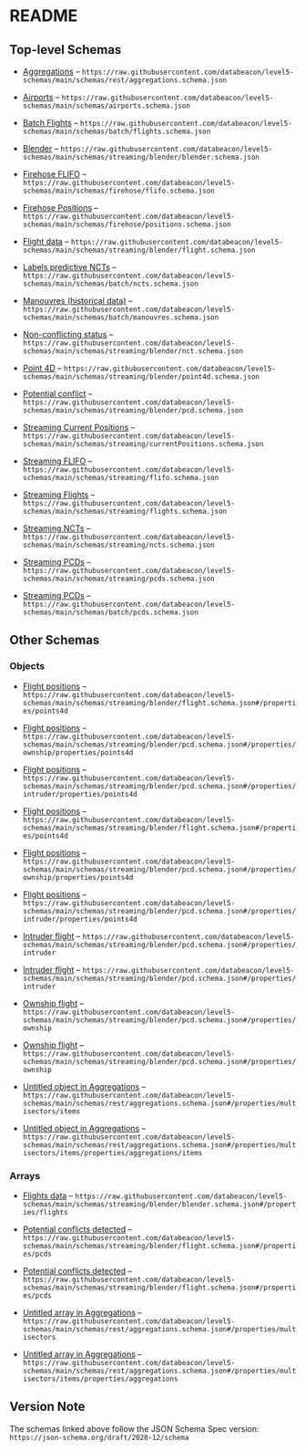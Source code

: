 # README

## Top-level Schemas

*   [Aggregations](./aggregations.md "KPI aggregations for Sierra5 supervisor tool") – `https://raw.githubusercontent.com/databeacon/level5-schemas/main/schemas/rest/aggregations.schema.json`

*   [Airports](./airports.md "Definition for the airports cache table used as ETL helper") – `https://raw.githubusercontent.com/databeacon/level5-schemas/main/schemas/airports.schema.json`

*   [Batch Flights](./flights.md "Definition for a flights dynamic batch data") – `https://raw.githubusercontent.com/databeacon/level5-schemas/main/schemas/batch/flights.schema.json`

*   [Blender](./blender.md "Asynchronous topics merging") – `https://raw.githubusercontent.com/databeacon/level5-schemas/main/schemas/streaming/blender/blender.schema.json`

*   [Firehose FLIFO](./flifo.md "Definition for firehose static flight information") – `https://raw.githubusercontent.com/databeacon/level5-schemas/main/schemas/firehose/flifo.schema.json`

*   [Firehose Positions](./positions.md "Definition for a firehose positions data") – `https://raw.githubusercontent.com/databeacon/level5-schemas/main/schemas/firehose/positions.schema.json`

*   [Flight data](./flight.md) – `https://raw.githubusercontent.com/databeacon/level5-schemas/main/schemas/streaming/blender/flight.schema.json`

*   [Labels predictive NCTs](./ncts.md "Definition of the streaming NCTs data") – `https://raw.githubusercontent.com/databeacon/level5-schemas/main/schemas/batch/ncts.schema.json`

*   [Manouvres (historical data)](./manouvres.md "Definition of the manouvres historical data") – `https://raw.githubusercontent.com/databeacon/level5-schemas/main/schemas/batch/manouvres.schema.json`

*   [Non-conflicting status](./nct.md) – `https://raw.githubusercontent.com/databeacon/level5-schemas/main/schemas/streaming/blender/nct.schema.json`

*   [Point 4D](./point4d.md "A time-space position on earth") – `https://raw.githubusercontent.com/databeacon/level5-schemas/main/schemas/streaming/blender/point4d.schema.json`

*   [Potential conflict](./pcd.md) – `https://raw.githubusercontent.com/databeacon/level5-schemas/main/schemas/streaming/blender/pcd.schema.json`

*   [Streaming Current Positions](./currentpositions.md "Definition for current positions caché used for streaming calculations") – `https://raw.githubusercontent.com/databeacon/level5-schemas/main/schemas/streaming/currentPositions.schema.json`

*   [Streaming FLIFO](./flifo-1.md "Definition for a flights static data") – `https://raw.githubusercontent.com/databeacon/level5-schemas/main/schemas/streaming/flifo.schema.json`

*   [Streaming Flights](./flights-1.md "Definition for a flights dynamic data") – `https://raw.githubusercontent.com/databeacon/level5-schemas/main/schemas/streaming/flights.schema.json`

*   [Streaming NCTs](./ncts-1.md "Definition of the streaming NCTs data") – `https://raw.githubusercontent.com/databeacon/level5-schemas/main/schemas/streaming/ncts.schema.json`

*   [Streaming PCDs](./pcds.md "Definition of the streaming PCDs data") – `https://raw.githubusercontent.com/databeacon/level5-schemas/main/schemas/streaming/pcds.schema.json`

*   [Streaming PCDs](./pcds-1.md "Definition of the batch PCDs data") – `https://raw.githubusercontent.com/databeacon/level5-schemas/main/schemas/batch/pcds.schema.json`

## Other Schemas

### Objects

*   [Flight positions](./flight-properties-flight-positions.md) – `https://raw.githubusercontent.com/databeacon/level5-schemas/main/schemas/streaming/blender/flight.schema.json#/properties/points4d`

*   [Flight positions](./pcd-properties-ownship-flight-properties-flight-positions.md) – `https://raw.githubusercontent.com/databeacon/level5-schemas/main/schemas/streaming/blender/pcd.schema.json#/properties/ownship/properties/points4d`

*   [Flight positions](./pcd-properties-intruder-flight-properties-flight-positions.md) – `https://raw.githubusercontent.com/databeacon/level5-schemas/main/schemas/streaming/blender/pcd.schema.json#/properties/intruder/properties/points4d`

*   [Flight positions](./flight-properties-flight-positions.md) – `https://raw.githubusercontent.com/databeacon/level5-schemas/main/schemas/streaming/blender/flight.schema.json#/properties/points4d`

*   [Flight positions](./pcd-properties-ownship-flight-properties-flight-positions.md) – `https://raw.githubusercontent.com/databeacon/level5-schemas/main/schemas/streaming/blender/pcd.schema.json#/properties/ownship/properties/points4d`

*   [Flight positions](./pcd-properties-intruder-flight-properties-flight-positions.md) – `https://raw.githubusercontent.com/databeacon/level5-schemas/main/schemas/streaming/blender/pcd.schema.json#/properties/intruder/properties/points4d`

*   [Intruder flight](./pcd-properties-intruder-flight.md) – `https://raw.githubusercontent.com/databeacon/level5-schemas/main/schemas/streaming/blender/pcd.schema.json#/properties/intruder`

*   [Intruder flight](./pcd-properties-intruder-flight.md) – `https://raw.githubusercontent.com/databeacon/level5-schemas/main/schemas/streaming/blender/pcd.schema.json#/properties/intruder`

*   [Ownship flight](./pcd-properties-ownship-flight.md) – `https://raw.githubusercontent.com/databeacon/level5-schemas/main/schemas/streaming/blender/pcd.schema.json#/properties/ownship`

*   [Ownship flight](./pcd-properties-ownship-flight.md) – `https://raw.githubusercontent.com/databeacon/level5-schemas/main/schemas/streaming/blender/pcd.schema.json#/properties/ownship`

*   [Untitled object in Aggregations](./aggregations-properties-multisectors-items.md) – `https://raw.githubusercontent.com/databeacon/level5-schemas/main/schemas/rest/aggregations.schema.json#/properties/multisectors/items`

*   [Untitled object in Aggregations](./aggregations-properties-multisectors-items-properties-aggregations-items.md) – `https://raw.githubusercontent.com/databeacon/level5-schemas/main/schemas/rest/aggregations.schema.json#/properties/multisectors/items/properties/aggregations/items`

### Arrays

*   [Flights data](./blender-properties-flights-data.md) – `https://raw.githubusercontent.com/databeacon/level5-schemas/main/schemas/streaming/blender/blender.schema.json#/properties/flights`

*   [Potential conflicts detected](./flight-properties-potential-conflicts-detected.md) – `https://raw.githubusercontent.com/databeacon/level5-schemas/main/schemas/streaming/blender/flight.schema.json#/properties/pcds`

*   [Potential conflicts detected](./flight-properties-potential-conflicts-detected.md) – `https://raw.githubusercontent.com/databeacon/level5-schemas/main/schemas/streaming/blender/flight.schema.json#/properties/pcds`

*   [Untitled array in Aggregations](./aggregations-properties-multisectors.md "Type of airport") – `https://raw.githubusercontent.com/databeacon/level5-schemas/main/schemas/rest/aggregations.schema.json#/properties/multisectors`

*   [Untitled array in Aggregations](./aggregations-properties-multisectors-items-properties-aggregations.md) – `https://raw.githubusercontent.com/databeacon/level5-schemas/main/schemas/rest/aggregations.schema.json#/properties/multisectors/items/properties/aggregations`

## Version Note

The schemas linked above follow the JSON Schema Spec version: `https://json-schema.org/draft/2020-12/schema`
